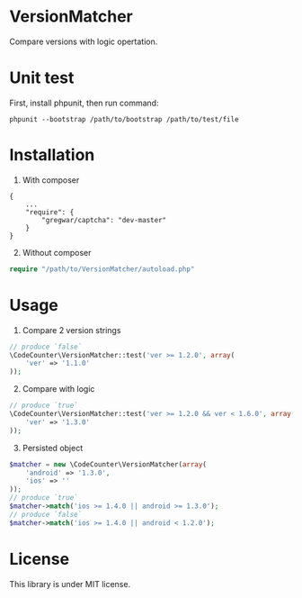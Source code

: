 VersionMatcher
=======

Compare versions with logic opertation.

Unit test
=========

First, install phpunit, then run command:

`phpunit --bootstrap /path/to/bootstrap /path/to/test/file`

Installation
============

1. With composer

```
{
    ...
    "require": {
        "gregwar/captcha": "dev-master"
    }
}
```

2. Without composer

```php
require "/path/to/VersionMatcher/autoload.php"
```

Usage
=====

1. Compare 2 version strings

```php
// produce `false`
\CodeCounter\VersionMatcher::test('ver >= 1.2.0', array(
    'ver' => '1.1.0'
));
```

2. Compare with logic

```php
// produce `true`
\CodeCounter\VersionMatcher::test('ver >= 1.2.0 && ver < 1.6.0', array(
    'ver' => '1.3.0'
));
```

3. Persisted object

```php
$matcher = new \CodeCounter\VersionMatcher(array(
    'android' => '1.3.0',
    'ios' => ''
));
// produce `true`
$matcher->match('ios >= 1.4.0 || android >= 1.3.0');
// produce `false`
$matcher->match('ios >= 1.4.0 || android < 1.2.0');
```

License
=======

This library is under MIT license.
